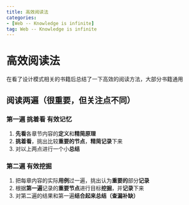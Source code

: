```yaml
---
title: 高效阅读法
categories: 
- [Web -- Knowledge is infinite]
tag: Web -- Knowledge is infinite
---
```

# 高效阅读法
在看了设计模式相关的书籍后总结了一下高效的阅读方法，大部分书籍通用
## 阅读两遍（很重要，但关注点不同）
### 第一遍 挑着看 有效记忆

1. **先看**各章节内容的**定义**和**精简原理**
2. **挑着看**，挑出比较**重要的节点**，**精简记录**下来
3. 对以上两点进行一个小**总结**
### 第二遍 有效挖掘

1. 把每章内容的实际**用例**过一遍，挑出认为**重要的**部分**记录**
2. 根据**第一遍**记录的**重要节点**进行目标**挖掘**，并**记录**下来
3. 对第二遍的结果和第一遍**结合起来总结（查漏补缺）**


